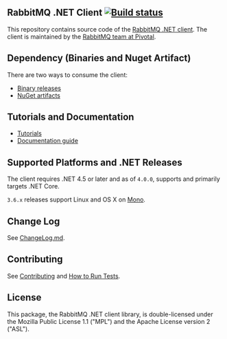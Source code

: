 ## RabbitMQ .NET Client [![Build status](https://ci.appveyor.com/api/projects/status/33srpo7owl1h3y4e?svg=true)](https://ci.appveyor.com/project/rabbitmq/rabbitmq-dotnet-client)

This repository contains source code of the [RabbitMQ .NET client](http://www.rabbitmq.com/dotnet.html).
The client is maintained by the [RabbitMQ team at Pivotal](http://github.com/rabbitmq/).


## Dependency (Binaries and Nuget Artifact)

There are two ways to consume the client:

 * [Binary releases](http://www.rabbitmq.com/download.html)
 * [NuGet artifacts](https://www.nuget.org/packages/RabbitMQ.Client/)


## Tutorials and Documentation

 * [Tutorials](http://www.rabbitmq.com/getstarted.html)
 * [Documentation guide](http://www.rabbitmq.com/dotnet.html)


## Supported Platforms and .NET Releases

The client requires .NET 4.5 or later and as of `4.0.0`, supports and primarily
targets .NET Core.

`3.6.x` releases support Linux and OS X on [Mono](http://www.mono-project.com/).

## Change Log

See [ChangeLog.md](https://github.com/rabbitmq/rabbitmq-dotnet-client/blob/master/ChangeLog.md).


## Contributing

See [Contributing](./CONTRIBUTING.md) and [How to Run Tests](./RUNNING_TESTS.md).


## License

This package, the RabbitMQ .NET client library, is double-licensed under
the Mozilla Public License 1.1 ("MPL") and the Apache License version 2 ("ASL").
